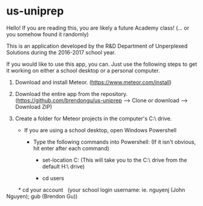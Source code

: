 # us-uniprep

Hello! If you are reading this, you are likely a future Academy class! (... or you somehow found it randomly)

This is an application developed by the R&D Department of Unperplexed Solutions during the 2016-2017 school year.

If you would like to use this app, you can. Just use the following steps to get it working on either a school desktop or a personal
computer. 


1. Download and install Meteor. (https://www.meteor.com/install)
2. Download the entire app from the repository. (https://github.com/brendongu/us-uniprep --> Clone or download --> Download ZIP)
3. Create a folder for Meteor projects in the computer's C:\ drive.

    - If you are using a school desktop, open Windows Powershell
    
        - Type the following commands into Powershell:    (If it isn't obvious, hit enter after each command)
        
            * set-location C:                             (This will take you to the C:\ drive from the default H:\ drive)
            
            * cd users
            
            * cd your account                           (your school login username: ie. nguyenj (John Nguyen); gub (Brendon Gu))
            
            
          
